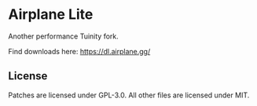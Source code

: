 # Airplane Lite

Another performance Tuinity fork.

Find downloads here: https://dl.airplane.gg/

## License

Patches are licensed under GPL-3.0.
All other files are licensed under MIT.
